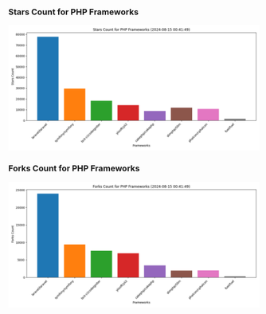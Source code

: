 ### Stars Count for PHP Frameworks

![Stars Chart](./archive/charts/20240815004149_stars_count.png)

### Forks Count for PHP Frameworks

![Forks Chart](./archive/charts/20240815004149_forks_count.png)

